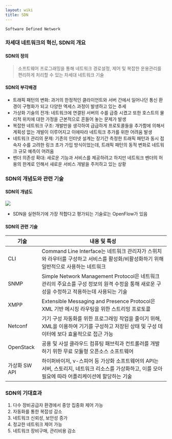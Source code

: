 ```yaml
---
layout: wiki
title: SDN
---
```


`Software Defined Network`

### 차세대 네트워크의 혁신, SDN의 개요
#### SDN의 정의
> 소프트웨어 프로그래밍을 통해 네트워크 경로설정, 제어 및 복잡한 운용관리를 편리하게 처리할 수 있는 차세대 네트워크 기술

#### SDN의 부각배경
* 트래픽 패턴의 변화: 과거의 한정적인 클라이언트와 서버 간에서 일어나던 통신 환경이 구형화가 되고 다양한 엑세스 과정이 발생하고 있는 추세
* 가상화 기술의 전개: 네트워크에 연결된 서버의 수를 급증 시켰고 또한 호스트의 물리적 위치에 대한 가정을 근본적으로 흔들어 놓는 문제가 발생
* 복잡한 네트워크 구조: 개발만을 생각하여 급급하게 프로토콜들을 추가함에 의해서 계획성 없는 개발이 이루어지고 이에따라 네트워크 추가를 위한 어려움 발생
* 네트워크 관리의 문제: 기존의 인터넷 설계는 장기간 측정한 트래픽 패턴과 동시 접속자 수를 고려한 링크 초가 가입 방식이었는데, 트래픽 패턴의 동적 변화로 네트워크 규모 예측이 어려움
* 벤더 의존성 확대: 새로운 기능과 서비스를 제공하려고 하지만 네트워크 벤더의 허용의 한계로 인해서 새로운 서비스 개발을 주저하고 있는 상황

### SDN의 개념도와 관련 기술
#### SDN의 개념도
![](https://www.sdxcentral.com/wp-content/uploads/2015/03/sdn-architecture.png)
* SDN을 실현하기에 가장 적합다고 평가되는 기술로는 OpenFlow가 있음

#### SDN의 관련 기술

|기술|내용 및 특성|
|---|---------|
|CLI|Command Line Interface는 네트워크 관리자가 스위치와 라우터를 구성하고 서비스를 활성화/비활성화하기 위해 일반적으로 사용하는 네트워크|
|SNMP|Simple Network Management Protocol은 네트워크 관리의 주요소를 구성 정보의 원격 수정을 통해 새로운 구성을 수정하고 적용하는데 사용되는 기술|
|XMPP|Extensible Messaging and Presence Protocol은 XML 기반 메시징 라우팅을 위한 스트리밍 프로토콜|
|Netconf|기기 구성 자동화를 위한 프로그래밍 작업을 줄이기 위해, XML을 이용하여 기기를 구성하고 저장된 상태 및 구성 데이터에  보다 효율적으로 접근 가능|
|OpenStack|공용 및 사설 클라우드 컴퓨팅 패브릭과 컨트롤러를 개발하기 위한 무료 모듈형 오픈소스 소프트웨어|
|가상화 SW API|하이퍼바이저, v-스피어 등 가상화 소프트웨어의 API는 서버, 스토리지, 네트워크 리소스를 가상화하고, 이를 모아 필요에 따라 어플리케이션에 할당하는 기술|

### SDN의 기대효과
1. 다수 장비공급자 환경에서 중앙 집중화 제어 가능
1. 자동화를 통한 복잡성 감소
1. 네트워크 신뢰성, 보안성 증가
1. 정교한 네트워크 제어 가능
1. 네트워크 장비구매, 관리비용 감소
